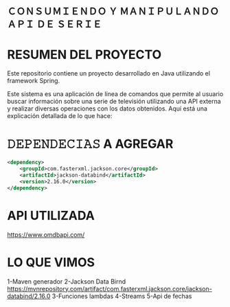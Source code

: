 ## ＣＯＮＳＵＭＩＥＮＤＯ Ｙ ＭＡＮＩＰＵＬＡＮＤＯ ＡＰＩ ＤＥ ＳＥＲＩＥ

# RESUMEN DEL PROYECTO 
Este repositorio contiene un proyecto desarrollado en Java utilizando el framework Spring. 

Este sistema es una aplicación de línea de comandos que permite al usuario buscar información sobre una serie de televisión utilizando una API externa y realizar diversas operaciones con los datos obtenidos. Aquí está una explicación detallada de lo que hace:

# 𝙳𝙴𝙿𝙴𝙽𝙳𝙴𝙲𝙸𝙰𝚂 A AGREGAR 
```xml
<dependency>
    <groupId>com.fasterxml.jackson.core</groupId>
    <artifactId>jackson-databind</artifactId>
    <version>2.16.0</version>
</dependency>
```
# API UTILIZADA
https://www.omdbapi.com/

# LO QUE VIMOS
1-Maven generador
2-Jackson Data Birnd https://mvnrepository.com/artifact/com.fasterxml.jackson.core/jackson-databind/2.16.0
3-Funciones lambdas
4-Streams
5-Api de fechas
